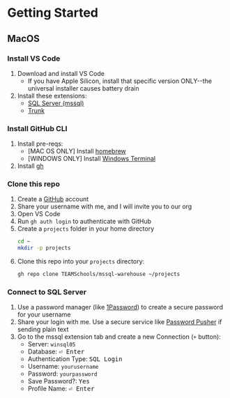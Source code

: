 # Getting Started

## MacOS

### Install VS Code

1. Download and install VS Code
   - If you have Apple Silicon, install that specific version ONLY--the universal installer causes battery drain
2. Install these extensions:
   - [SQL Server (mssql)](https://marketplace.visualstudio.com/items?itemName=ms-mssql.mssql)
   - [Trunk](https://marketplace.visualstudio.com/items?itemName=Trunk.io)

### Install GitHub CLI

1. Install pre-reqs:
   - [MAC OS ONLY] Install [homebrew](https://brew.sh/)
   - [WINDOWS ONLY] Install [Windows Terminal](https://github.com/microsoft/terminal)
2. Install [gh](https://cli.github.com/)

### Clone this repo

1. Create a [GitHub](https://github.com/) account
2. Share your username with me, and I will invite you to our org
3. Open VS Code
4. Run `gh auth login` to authenticate with GitHub
5. Create a `projects` folder in your home directory
   ```sh
   cd ~
   mkdir -p projects
   ```
6. Clone this repo into your `projects` directory:
   ```sh
   gh repo clone TEAMSchools/mssql-warehouse ~/projects
   ```

### Connect to SQL Server

1. Use a password manager (like [1Password](https://1password.com)) to create a secure password for your username
2. Share your login with me. Use a secure service like [Password Pusher](https://pwpush.com/) if sending plain text
3. Go to the mssql extension tab and create a new Connection (`+` button):
   - Server: `winsql05`
   - Database: <kbd>⏎ Enter</kbd>
   - Authentication Type: <kbd>SQL Login</kbd>
   - Username: `yourusername`
   - Password: `yourpassword`
   - Save Password?: <kbd>Yes</kbd>
   - Profile Name: <kbd>⏎ Enter</kbd>

